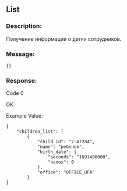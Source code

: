 ## List

### Description:
Получение информации о детях сотрудников.

### Message:
```
{}
```
### Response:

Code 0

OK

Example Value:

```
{
    "children_list": [
        {
            "child_id": "2-47284",
            "name": "ребенок",
            "birth_date": {
                "seconds": "1691496000",
                "nanos": 0
            },
            "office": "OFFICE_UFA"
        }
}
```
